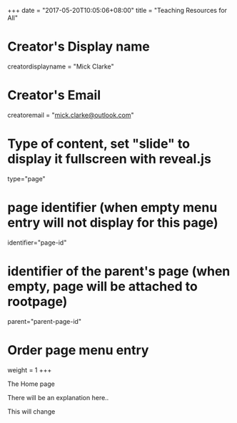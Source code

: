 +++
date = "2017-05-20T10:05:06+08:00"
title = "Teaching Resources for All"
# Creator's Display name
creatordisplayname = "Mick Clarke"
# Creator's Email
creatoremail = "mick.clarke@outlook.com"
# Type of content, set "slide" to display it fullscreen with reveal.js
type="page"

# page identifier (when empty menu entry will not display for this page)
identifier="page-id" 
# identifier of the parent's page (when empty, page will be attached to rootpage)
parent="parent-page-id" 
# Order page menu entry
weight = 1
+++

The Home page

There will be an explanation here..

This will change